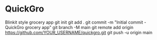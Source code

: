 # QuickGro
Blinkit style grocery app
git init
git add .
git commit -m "Initial commit - QuickGro grocery app"
git branch -M main
git remote add origin https://github.com/YOUR_USERNAME/quickgro.git
git push -u origin main
